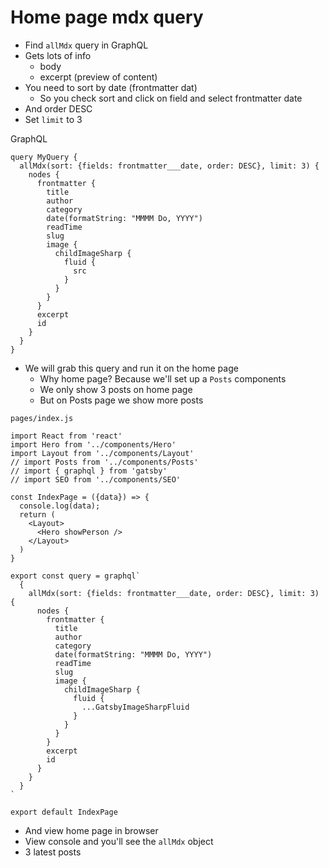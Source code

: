 # Home page mdx query
* Find `allMdx` query in GraphQL
* Gets lots of info
    - body
    - excerpt (preview of content)
* You need to sort by date (frontmatter dat)
    - So you check sort and click on field and select frontmatter date
* And order DESC
* Set `limit` to 3

GraphQL

```
query MyQuery {
  allMdx(sort: {fields: frontmatter___date, order: DESC}, limit: 3) {
    nodes {
      frontmatter {
        title
        author
        category
        date(formatString: "MMMM Do, YYYY")
        readTime
        slug
        image {
          childImageSharp {
            fluid {
              src
            }
          }
        }
      }
      excerpt
      id
    }
  }
}
```

* We will grab this query and run it on the home page
    - Why home page? Because we'll set up a `Posts` components
    - We only show 3 posts on home page
    - But on Posts page we show more posts

`pages/index.js`

```
import React from 'react'
import Hero from '../components/Hero'
import Layout from '../components/Layout'
// import Posts from '../components/Posts'
// import { graphql } from 'gatsby'
// import SEO from '../components/SEO'

const IndexPage = ({data}) => {
  console.log(data);
  return (
    <Layout>
      <Hero showPerson />
    </Layout>
  )
}

export const query = graphql`
  {
    allMdx(sort: {fields: frontmatter___date, order: DESC}, limit: 3) {
      nodes {
        frontmatter {
          title
          author
          category
          date(formatString: "MMMM Do, YYYY")
          readTime
          slug
          image {
            childImageSharp {
              fluid {
                ...GatsbyImageSharpFluid
              }
            }
          }
        }
        excerpt
        id
      }
    }
  }
`

export default IndexPage
```

* And view home page in browser
* View console and you'll see the `allMdx` object
* 3 latest posts

